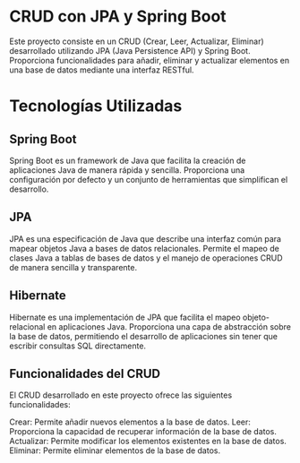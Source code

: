 # CRUD con JPA y Spring Boot
Este proyecto consiste en un CRUD (Crear, Leer, Actualizar, Eliminar) desarrollado utilizando JPA (Java Persistence API) y Spring Boot. Proporciona funcionalidades para añadir, eliminar y actualizar elementos en una base de datos mediante una interfaz RESTful.

# Tecnologías Utilizadas
## Spring Boot
Spring Boot es un framework de Java que facilita la creación de aplicaciones Java de manera rápida y sencilla. Proporciona una configuración por defecto y un conjunto de herramientas que simplifican el desarrollo.

## JPA 
JPA es una especificación de Java que describe una interfaz común para mapear objetos Java a bases de datos relacionales. Permite el mapeo de clases Java a tablas de bases de datos y el manejo de operaciones CRUD de manera sencilla y transparente.

## Hibernate
Hibernate es una implementación de JPA que facilita el mapeo objeto-relacional en aplicaciones Java. Proporciona una capa de abstracción sobre la base de datos, permitiendo el desarrollo de aplicaciones sin tener que escribir consultas SQL directamente.

## Funcionalidades del CRUD
El CRUD desarrollado en este proyecto ofrece las siguientes funcionalidades:

Crear: Permite añadir nuevos elementos a la base de datos.
Leer: Proporciona la capacidad de recuperar información de la base de datos.
Actualizar: Permite modificar los elementos existentes en la base de datos.
Eliminar: Permite eliminar elementos de la base de datos.

